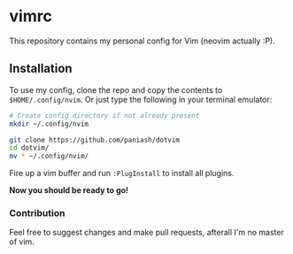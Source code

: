 # vimrc
This repository contains my personal config for Vim (neovim actually :P).

## Installation
To use my config, clone the repo and copy the contents to `$HOME/.config/nvim`. Or just type the following in your terminal emulator:

```sh
# Create config directory if not already present
mkdir ~/.config/nvim

git clone https://github.com/paniash/dotvim
cd dotvim/
mv * ~/.config/nvim/
```

Fire up a vim buffer and run `:PlugInstall` to install all plugins.

**Now you should be ready to go!**

### Contribution
Feel free to suggest changes and make pull requests, afterall I'm no master of vim.
